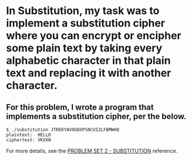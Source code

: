 # In Substitution, my task was to implement a substitution cipher where you can encrypt or encipher some plain text by taking every alphabetic character in that plain text and replacing it with another character.

## For this problem, I wrote a program that implements a substitution cipher, per the below.

```
$ ./substitution JTREKYAVOGDXPSNCUIZLFBMWHQ
plaintext:  HELLO
ciphertext: VKXXN
```

For more details, see the [PROBLEM SET 2 - SUBSTITUTION](https://cs50.harvard.edu/x/2022/psets/2/substitution/) reference.